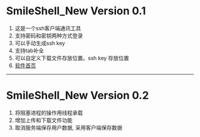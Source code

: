 # SmileShell_New Version 0.1 #
1. 这是一个ssh客户端通讯工具
2. 支持密码和密钥两种方式登录
3. 可以手动生成ssh key
4. 支持tab补全
5. 可以自定义下载文件存放位置。ssh key 存放位置
6. [软件首页](http://www.nisonge.cn/detail/blog_id/7 "软件首页")
***
# SmileShell_New Version 0.2 #
1. 将阻塞进程的操作用线程承载
2. 增加上传和下载文件功能
3. 取消服务端保存用户数据, 采用客户端保存数据
